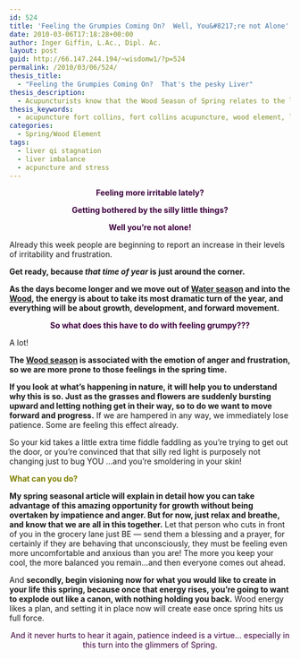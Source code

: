 ```yaml
---
id: 524
title: 'Feeling the Grumpies Coming On?  Well, You&#8217;re not Alone'
date: 2010-03-06T17:18:28+00:00
author: Inger Giffin, L.Ac., Dipl. Ac.
layout: post
guid: http://66.147.244.194/~wisdomw1/?p=524
permalink: /2010/03/06/524/
thesis_title:
  - "Feeling the Grumpies Coming On?  That's the pesky Liver"
thesis_description:
  - Acupuncturists know that the Wood Season of Spring relates to the liver. The liver regulates stress, so it can be harder to stay calm in Spring.
thesis_keywords:
  - acupuncture fort collins, fort collins acupuncture, wood element, liver imbalance, wood imbalance
categories:
  - Spring/Wood Element
tags:
  - liver qi stagnation
  - liver imbalance
  - acpuncture and stress
---
```

<p style="text-align: center;">
  <span style="color: #3d003d;"><strong>Feeling more irritable lately?</strong></span>
</p>

<p style="text-align: center;">
  <span style="color: #3d003d;"><strong>Getting bothered by the silly little things?</strong></span>
</p>

<p style="text-align: center;">
  <span style="color: #3d003d;"><strong>Well you&#8217;re not alone!</strong></span>
</p>

Already this week people are beginning to report an increase in their levels of irritability and frustration.

**Get ready, because _that time of year_ is just around the corner.** 

**As the days become longer and we move out of [Water season](http://www.wisdomwaysacupuncture.com/2018/01/12/the-depths-of-water-will-keep-you-balanced-this-winter/) and into the [Wood](http://www.wisdomwaysacupuncture.com/2018/04/15/wood-element-agitation-tips/), the energy is about to take its most dramatic turn of the year, and everything will be about growth, development, and forward movement.**

<p style="text-align: center;">
  <strong><span style="color: #3d003d;">So what does this have to do with feeling grumpy???</span></strong>
</p>

A lot!

**The [Wood season](http://www.wisdomwaysacupuncture.com/2018/05/10/the-wood-element-of-acupuncture-theory/) is associated with the emotion of anger and frustration, so we are more prone to those feelings in the spring time.**

**If you look at what&#8217;s happening in nature, it will help you to understand why this is so. Just as the grasses and flowers are suddenly bursting upward and letting nothing get in their way, so to do we want to move forward and progress.** If we are hampered in any way, we immediately lose patience. Some are feeling this effect already.

So your kid takes a little extra time fiddle faddling as you&#8217;re trying to get out the door, or you&#8217;re convinced that that silly red light is purposely not changing just to bug YOU &#8230;and you&#8217;re smoldering in your skin!

<p style="text-align: left;">
  <span style="color: #808000;"><strong>What can you do?</strong></span>
</p>

**My spring seasonal article will explain in detail how you can take advantage of this amazing opportunity for growth without being overtaken by impatience and anger. But for now, just relax and breathe, and know that we are all in this together.** Let that person who cuts in front of you in the grocery lane just BE &#8212; send them a blessing and a prayer, for certainly if they are behaving that unconsciously, they must be feeling even more uncomfortable and anxious than you are! The more you keep your cool, the more balanced you remain&#8230;and then everyone comes out ahead.

And **secondly, begin visioning now for what you would like to create in your life this spring, because once that energy rises, you&#8217;re going to want to explode out like a canon, with nothing holding you back.** Wood energy likes a plan, and setting it in place now will create ease once spring hits us full force.

<p style="text-align: center;">
  <span style="color: #3d003d;">And it never hurts to hear it again, patience indeed is a virtue&#8230; </span><span style="color: #3d003d;">especially in this turn into the glimmers of Spring.</span>
</p>

<p style="text-align: center;">
  <span style="color: #3d003d;"><span style="color: #000000;"><strong> </strong></span></span>
</p>